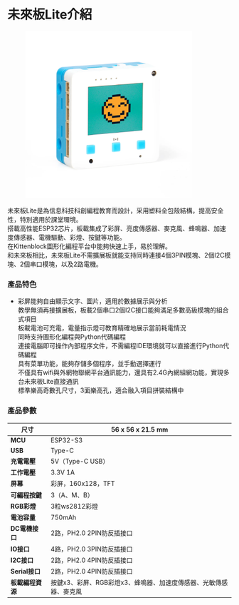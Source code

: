 # 未來板Lite介紹

<figure><img src="../../.gitbook/assets/image (12) (1) (1) (1).png" alt="" width="375"><figcaption></figcaption></figure>

未來板Lite是為信息科技科創編程教育而設計，采用塑料全包殼結構，提高安全性，特別適用於課堂環境。
\
搭載高性能ESP32芯片，板載集成了彩屏、亮度傳感器、麥克風、蜂鳴器、加速度傳感器、電機驅動、彩燈、按鍵等功能。
\
在Kittenblock圖形化編程平台中能夠快速上手，易於理解。
\
和未來板相比，未來板Lite不需擴展板就能支持同時連接4個3PIN模塊、2個I2C模塊、2個串口模塊，以及2路電機。

### 產品特色

* 彩屏能夠自由顯示文字、圖片，適用於數據展示與分析
  \
  教學無須再接擴展板，板載2個串口2個I2C接口能夠滿足多數高級模塊的組合式項目
  \
  板載電池可充電，電量指示燈可教育精確地展示當前耗電情況
  \
  同時支持圖形化編程與Python代碼編程
  \
  連接電腦即可操作內部程序文件，不需編程IDE環境就可以直接進行Python代碼編程
  \
  具有菜單功能，能夠存儲多個程序，並手動選擇運行
  \
  不僅具有wifi與外網物聯網平台通訊能力，還具有2.4G內網組網功能，實現多台未來板Lite直接通訊
  \
  標準樂高奇數孔尺寸，3面樂高孔，適合融入項目拼裝結構中





### 產品參數

| **尺寸**       | 56 x 56 x 21.5 mm                    |
| ------------ | ------------------------------------ |
| **MCU**      | ESP32-S3                             |
| **USB**      | Type-C                               |
| **充電電壓**     | 5V（Type-C USB）                       |
| **工作電壓**     | 3.3V 1A                              |
| **屏幕**       | 彩屏，160x128，TFT                       |
| **可編程按鍵**    | 3（A、M、B）                             |
| **RGB彩燈**    | 3粒ws2812彩燈                           |
| **電池容量**     | 750mAh                               |
| **DC電機接口**   | 2路，PH2.0 2PIN防反插接口                   |
| **IO接口**     | 4路，PH2.0 3PIN防反插接口                   |
| **I2C接口**    | 2路，PH2.0 4PIN防反插接口                   |
| **Serial接口** | 2路，PH2.0 4PIN防反插接口                   |
| **板載編程資源**   | 按鍵x3、彩屏、RGB彩燈x3、蜂鳴器、加速度傳感器、光敏傳感器、麥克風 |

###
